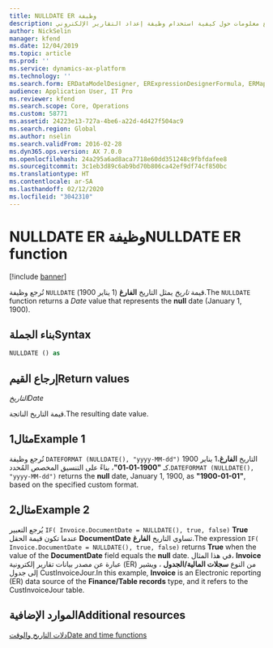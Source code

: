 ```yaml
---
title: NULLDATE ER وظيفة
description: يوفر هذا الموضوع معلومات حول كيفية استخدام وظيفة إعداد التقارير الإلكتروني NULLDATE (ER).
author: NickSelin
manager: kfend
ms.date: 12/04/2019
ms.topic: article
ms.prod: ''
ms.service: dynamics-ax-platform
ms.technology: ''
ms.search.form: ERDataModelDesigner, ERExpressionDesignerFormula, ERMappedFormatDesigner, ERModelMappingDesigner
audience: Application User, IT Pro
ms.reviewer: kfend
ms.search.scope: Core, Operations
ms.custom: 58771
ms.assetid: 24223e13-727a-4be6-a22d-4d427f504ac9
ms.search.region: Global
ms.author: nselin
ms.search.validFrom: 2016-02-28
ms.dyn365.ops.version: AX 7.0.0
ms.openlocfilehash: 24a295a6ad8aca7718e60dd351248c9fbfdafee8
ms.sourcegitcommit: 3c1eb3d89c6ab9bd70b806ca42ef9df74cf850bc
ms.translationtype: HT
ms.contentlocale: ar-SA
ms.lasthandoff: 02/12/2020
ms.locfileid: "3042310"
---
```

# <span data-ttu-id="13169-103"><a name="NULLDATE">NULLDATE ER وظيفة</a></span><span class="sxs-lookup"><span data-stu-id="13169-103"><a name="NULLDATE">NULLDATE ER function</a></span></span>

[!include [banner](../includes/banner.md)]

<span data-ttu-id="13169-104">تُرجع وظيفة `NULLDATE` قيمة *تاريخ* يمثل التاريخ **الفارغ** (1 يناير 1900).</span><span class="sxs-lookup"><span data-stu-id="13169-104">The `NULLDATE` function returns a *Date* value that represents the **null** date (January 1, 1900).</span></span>

## <a name="syntax"></a><span data-ttu-id="13169-105">بناء الجملة</span><span class="sxs-lookup"><span data-stu-id="13169-105">Syntax</span></span>

```vb
NULLDATE () as 
```

## <a name="return-values"></a><span data-ttu-id="13169-106">إرجاع القيم</span><span class="sxs-lookup"><span data-stu-id="13169-106">Return values</span></span>

<span data-ttu-id="13169-107">*التاريخ*</span><span class="sxs-lookup"><span data-stu-id="13169-107">*Date*</span></span>

<span data-ttu-id="13169-108">قيمة التاريخ الناتجة.</span><span class="sxs-lookup"><span data-stu-id="13169-108">The resulting date value.</span></span>

## <a name="example-1"></a><span data-ttu-id="13169-109">مثال1</span><span class="sxs-lookup"><span data-stu-id="13169-109">Example 1</span></span>

<span data-ttu-id="13169-110">تُرجع وظيفة `DATEFORMAT (NULLDATE(), "yyyy-MM-dd")` التاريخ **الفارغ**،1 يناير 1900 كـ **"1900-01-01"**، بناءً على التنسيق المخصص المُحدد.</span><span class="sxs-lookup"><span data-stu-id="13169-110">`DATEFORMAT (NULLDATE(), "yyyy-MM-dd")` returns the **null** date, January 1, 1900, as **"1900-01-01"**, based on the specified custom format.</span></span>

## <a name="example-2"></a><span data-ttu-id="13169-111">مثال2</span><span class="sxs-lookup"><span data-stu-id="13169-111">Example 2</span></span>

<span data-ttu-id="13169-112">يُرجع التعبير `IF( Invoice.DocumentDate = NULLDATE(), true, false)` **True** عندما تكون قيمة الحقل **DocumentDate** تساوي التاريخ **الفارغ**.</span><span class="sxs-lookup"><span data-stu-id="13169-112">The expression `IF( Invoice.DocumentDate = NULLDATE(), true, false)` returns **True** when the value of the **DocumentDate** field equals the **null** date.</span></span> <span data-ttu-id="13169-113">في هذا المثال، **Invoice** عبارة عن مصدر بيانات تقارير إلكترونية (ER) من النوع **سجلات المالية/الجدول** ، ويشير إلى جدول CustInvoiceJour.</span><span class="sxs-lookup"><span data-stu-id="13169-113">In this example, **Invoice** is an Electronic reporting (ER) data source of the **Finance/Table records** type, and it refers to the CustInvoiceJour table.</span></span>

## <a name="additional-resources"></a><span data-ttu-id="13169-114">الموارد الإضافية</span><span class="sxs-lookup"><span data-stu-id="13169-114">Additional resources</span></span>

[<span data-ttu-id="13169-115">دلات التاريخ والوقت</span><span class="sxs-lookup"><span data-stu-id="13169-115">Date and time functions</span></span>](er-functions-category-datetime.md)
